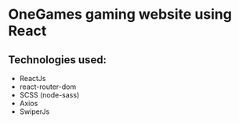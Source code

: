 # OneGames gaming website using React

## Technologies used:

- ReactJs
- react-router-dom
- SCSS (node-sass)
- Axios
- SwiperJs
